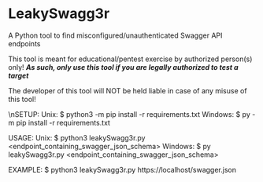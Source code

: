 # LeakySwagg3r
A Python tool to find misconfigured/unauthenticated Swagger API endpoints

This tool is meant for educational/pentest exercise by authorized person(s) only!
***As such, only use this tool if you are legally authorized to test a target***
      
The developer of this tool will NOT be held liable in case of any misuse of this tool!

\nSETUP:
	Unix: 
 		$ python3 -m pip install -r requirements.txt
	Windows: 
 		$ py -m pip install -r requirements.txt

USAGE:
	Unix: 
		$ python3 leakySwagg3r.py <endpoint_containing_swagger_json_schema>
	Windows:
		$ py leakySwagg3r.py <endpoint_containing_swagger_json_schema>


EXAMPLE: 
	$ python3 leakySwagg3r.py https://localhost/swagger.json
